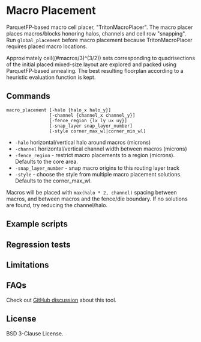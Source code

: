 # Macro Placement

ParquetFP-based macro cell placer, "TritonMacroPlacer".
The macro placer places macros/blocks honoring halos, channels
and cell row "snapping".
Run `global_placement` before macro placement because TritonMacroPlacer requires placed macro locations. 

Approximately ceil((#macros/3)^(3/2)) sets corresponding to quadrisections
of the initial placed mixed-size layout are explored and packed using
ParquetFP-based annealing. The best resulting floorplan according to a
heuristic evaluation function is kept.

## Commands

```
macro_placement [-halo {halo_x halo_y}]
                [-channel {channel_x channel_y}]
                [-fence_region {lx ly ux uy}]
                [-snap_layer snap_layer_number]
                [-style corner_max_wl|corner_min_wl]
```

-   `-halo` horizontal/vertical halo around macros (microns)
-   `-channel` horizontal/vertical channel width between macros (microns)
-   `-fence_region` - restrict macro placements to a region (microns). Defaults to the core area.
-   `-snap_layer_number` - snap macro origins to this routing layer track
-   `-style` - choose the style from multiple macro placement solutions. Defaults to the corner_max_wl. 

Macros will be placed with `max(halo * 2, channel)` spacing between macros, and between
macros and the fence/die boundary. If no solutions are found, try reducing the
channel/halo.

## Example scripts

## Regression tests

## Limitations

## FAQs

Check out [GitHub discussion](https://github.com/The-OpenROAD-Project/OpenROAD/discussions/categories/q-a?discussions_q=category%3AQ%26A+macro%20place+in%3Atitle)
about this tool.

## License

BSD 3-Clause License.
